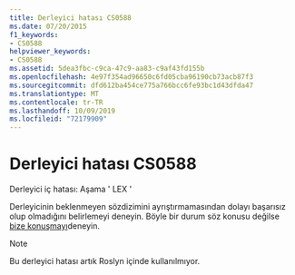 ```yaml
---
title: Derleyici hatası CS0588
ms.date: 07/20/2015
f1_keywords:
- CS0588
helpviewer_keywords:
- CS0588
ms.assetid: 5dea3fbc-c9ca-47c9-aa83-c9af43fd155b
ms.openlocfilehash: 4e97f354ad96650c6fd05cba96190cb73acb87f3
ms.sourcegitcommit: dfd612ba454ce775a766bcc6fe93bc1d43dfda47
ms.translationtype: MT
ms.contentlocale: tr-TR
ms.lasthandoff: 10/09/2019
ms.locfileid: "72179909"
---
```

# <a name="compiler-error-cs0588"></a>Derleyici hatası CS0588

Derleyici iç hatası: Aşama ' LEX '

 Derleyicinin beklenmeyen sözdizimini ayrıştırmamasından dolayı başarısız olup olmadığını belirlemeyi deneyin. Böyle bir durum söz konusu değilse [bize konuşmayı](/visualstudio/ide/talk-to-us)deneyin.
 
> [!NOTE]
> Bu derleyici hatası artık Roslyn içinde kullanılmıyor. 

